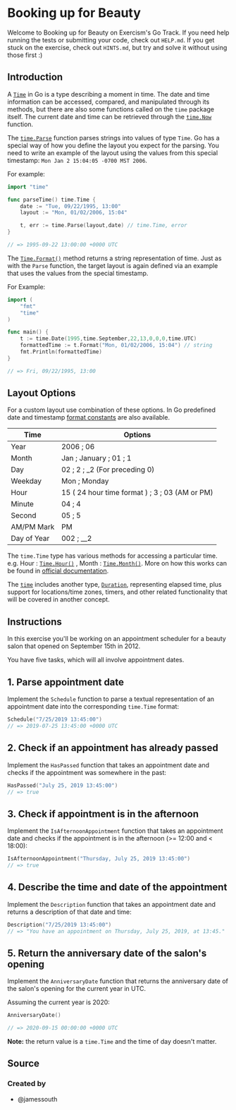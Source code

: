 # Booking up for Beauty

Welcome to Booking up for Beauty on Exercism's Go Track.
If you need help running the tests or submitting your code, check out `HELP.md`.
If you get stuck on the exercise, check out `HINTS.md`, but try and solve it without using those first :)

## Introduction

A [`Time`][time] in Go is a type describing a moment in time. The date and time information can be accessed, compared, and manipulated through its methods, but there are also some functions called on the `time` package itself. The current date and time can be retrieved through the [`time.Now`][now] function.

The [`time.Parse`][parse] function parses strings into values of type `Time`. Go has a special way of how you define the layout you expect for the parsing. You need to write an example of the layout using the values from this special timestamp:
`Mon Jan 2 15:04:05 -0700 MST 2006`.

For example:

```go
import "time"

func parseTime() time.Time {
    date := "Tue, 09/22/1995, 13:00"
    layout := "Mon, 01/02/2006, 15:04"

    t, err := time.Parse(layout,date) // time.Time, error
}

// => 1995-09-22 13:00:00 +0000 UTC
```

The [`Time.Format()`][format] method returns a string representation of time. Just as with the `Parse` function, the target layout is again defined via an example that uses the values from the special timestamp.

For Example:

```go
import (
    "fmt"
    "time"
)

func main() {
    t := time.Date(1995,time.September,22,13,0,0,0,time.UTC)
    formattedTime := t.Format("Mon, 01/02/2006, 15:04") // string
    fmt.Println(formattedTime)
}

// => Fri, 09/22/1995, 13:00
```

## Layout Options

For a custom layout use combination of these options. In Go predefined date and timestamp [format constants][const] are also available.

| Time        | Options                                        |
| ----------- | ---------------------------------------------- |
| Year        | 2006 ; 06                                      |
| Month       | Jan ; January ; 01 ; 1                         |
| Day         | 02 ; 2 ; \_2 (For preceding 0)                 |
| Weekday     | Mon ; Monday                                   |
| Hour        | 15 ( 24 hour time format ) ; 3 ; 03 (AM or PM) |
| Minute      | 04 ; 4                                         |
| Second      | 05 ; 5                                         |
| AM/PM Mark  | PM                                             |
| Day of Year | 002 ; \_\_2                                    |

The `time.Time` type has various methods for accessing a particular time. e.g. Hour : [`Time.Hour()`][hour] , Month : [`Time.Month()`][month]. More on how this works can be found in [ official documentation][time].

The [`time`][time] includes another type, [`Duration`][duration], representing elapsed time, plus support for locations/time zones, timers, and other related functionality that will be covered in another concept.

[time]: https://golang.org/pkg/time/#Time
[now]: https://golang.org/pkg/time/#Now
[const]: https://pkg.go.dev/time#pkg-constants
[format]: https://pkg.go.dev/time#Time.Format
[hour]: https://pkg.go.dev/time#Time.Hour
[month]: https://pkg.go.dev/time/#Time.Month
[duration]: https://pkg.go.dev/time#Duration
[parse]: https://golang.org/pkg/time/#Parse
[article]: https://www.pauladamsmith.com/blog/2011/05/go_time.html

## Instructions

In this exercise you'll be working on an appointment scheduler for a beauty salon that opened on September 15th in 2012.

You have five tasks, which will all involve appointment dates.

## 1. Parse appointment date

Implement the `Schedule` function to parse a textual representation of an appointment date into the corresponding `time.Time` format:

```go
Schedule("7/25/2019 13:45:00")
// => 2019-07-25 13:45:00 +0000 UTC
```

## 2. Check if an appointment has already passed

Implement the `HasPassed` function that takes an appointment date and checks if the appointment was somewhere in the past:

```go
HasPassed("July 25, 2019 13:45:00")
// => true
```

## 3. Check if appointment is in the afternoon

Implement the `IsAfternoonAppointment` function that takes an appointment date and checks if the appointment is in the afternoon (>= 12:00 and < 18:00):

```go
IsAfternoonAppointment("Thursday, July 25, 2019 13:45:00")
// => true
```

## 4. Describe the time and date of the appointment

Implement the `Description` function that takes an appointment date and returns a description of that date and time:

```go
Description("7/25/2019 13:45:00")
// => "You have an appointment on Thursday, July 25, 2019, at 13:45."
```

## 5. Return the anniversary date of the salon's opening

Implement the `AnniversaryDate` function that returns the anniversary date of the salon's opening for the current year in UTC.

Assuming the current year is 2020:

```go
AnniversaryDate()

// => 2020-09-15 00:00:00 +0000 UTC
```

**Note:** the return value is a `time.Time` and the time of day doesn't matter.

## Source

### Created by

- @jamessouth
